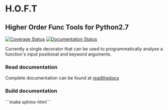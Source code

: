 <h1>H.O.F.T</h1>

<h2>Higher Order Func Tools for Python2.7</h2>

[![Coverage Status](https://coveralls.io/repos/github/sys-git/hoft/badge.svg)](https://coveralls.io/github/sys-git/hoft)
[![Documentation Status](https://readthedocs.org/projects/hoft/badge/?version=latest)](http://hoft.readthedocs.io/en/latest/?badge=latest)

Currently a single decorator that can be used to programmatically analyse a function's input
positional and keyword arguments.


<h3>Read documentation</h3>
Complete documentation can be found at <a href="http://hoft.readthedocs.io/en/latest/">readthedocs</a>

<h3>Build documentation</h3>
```make sphinx-html```
